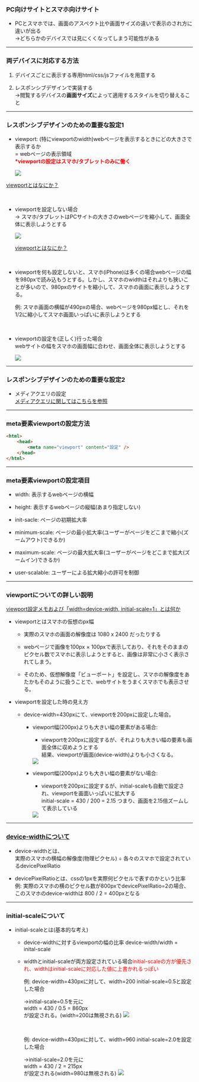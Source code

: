 ### PC向けサイトとスマホ向けサイト

- PCとスマホでは、画面のアスペクト比や画面サイズの違いで表示のされ方に違いが出る  
 ->どちらかのデバイスでは見にくくなってしまう可能性がある

---

### 両デバイスに対応する方法

1. デバイスごとに表示する専用html/css/jsファイルを用意する

2. レスポンシブデザインで実装する  
 ->閲覧するデバイスの**画面サイズ**によって適用するスタイルを切り替えること


---

### レスポンシブデザインのための重要な設定1

- viewport: (特にviewportのwidth)webページを表示するときにどの大きさで表示するか  
= webページの表示領域  
**<font color="red">\*viewportの設定はスマホ/タブレットのみに働く</font>**

    <img src="./img/viewport1.png" />

[viewportとはなにか？](https://www.codegrid.net/articles/viewport-1/)

<br>

- viewportを設定しない場合  
    -> スマホ/タブレットはPCサイトの大きさのwebページを縮小して、画面全体に表示しようとする

    <img src="./img/viewport2.png" />

    [viewportとはなにか？](https://www.codegrid.net/articles/viewport-1/)

<br>

- viewportを何も設定しないと、スマホ(iPhone)は多くの場合webページの幅を980pxで読み込もうとする。しかし、スマホのwidthはそれよりも狭いことが多いので、980pxのサイトを縮小して、スマホの画面に表示しようとする。  

    例: スマホ画面の横幅が490pxの場合、webページを980px幅とし、それを1/2に縮小してスマホ画面いっぱいに表示しようとする

<br>

- viewportの設定を(正しく)行った場合  
webサイトの幅をスマホの画面幅に合わせ、画面全体に表示しようとする

    <img src="./img/viewport3.png" />

---

### レスポンシブデザインのための重要な設定2

- メディアクエリの設定  
    [メディアクエリに関してはこちらを参照](./MediaQuery.md)
---

### meta要素viewportの設定方法

```html
<html>
    <head>
        <meta name="viewport" content="設定" />
    </head>
</html>
```

---

### meta要素viewportの設定項目

- width: 表示するwebページの横幅

- height: 表示するwebページの縦幅(あまり指定しない)

- init-sacle: ページの初期拡大率

- minimum-scale: ページの最小拡大率(ユーザーがページをどこまで縮小(ズームアウト)できるか)

- maximum-scale: ページの最大拡大率(ユーザーがページをどこまで拡大(ズームイン)できるか)

- user-scalable: ユーザーによる拡大縮小の許可を制御

----

### viewportについての詳しい説明

[viewport設定メモおよび「width=device-width, initial-scale=1」とは何か](https://yudachi-shinko.blogspot.com/2022/12/viewportwidthdevice-width-initial-scale1.html)

- viewportとはスマホの仮想のpx幅  
    - 実際のスマホの画面の解像度は 1080 x 2400 だったりする

    - webページで画像を100px × 100pxで表示しており、それをそのままのピクセル数でスマホに表示しようとすると、画像は非常に小さく表示されてしまう。

    - そのため、仮想解像度「ビューポート」を設定し、スマホの解像度をあたかもそのように扱うことで、webサイトをうまくスマホでも表示させる。


- viewportを設定した時の見え方

    - device-width=430pxにて、viewportを200pxに設定した場合。

        - viewport幅(200px)よりも大きい幅の要素がある場合:
            - viewportを200pxに設定するが、それよりも大きい幅の要素も画面全体に収めようとする  
            結果、viewportが画面(device-width)よりも小さくなる。
            <img src="./img/viewport4.png">

        - viewport幅(200px)よりも大きい幅の要素がない場合:  
            - viewportを200pxに設定するが、initial-scaleも自動で設定され、viewportを画面いっぱいに拡大する  
            initial-scale = 430 / 200 = 2.15 
            つまり、画面を2.15倍ズームして表示している
            <img src="./img/viewport5.png" />
---

### [device-widthについて](https://www.design-memo.com/coding/about-device-width)

- device-widthとは、  
実際のスマホの横幅の解像度(物理ピクセル) ÷ 各々のスマホで設定されているdevicePixelRatio

- devicePixelRatioとは、cssの1pxを実際何ピクセルで表すのかという比率  
    例: 実際のスマホの横のピクセル数が800pxでdevicePixelRatio=2の場合、このスマホのdevice-widthは 800 / 2 = 400pxとなる 

---

### initial-scaleについて

- initial-scaleとは(基本的な考え)
    - device-widthに対するviewportの幅の比率
        device-width/width = inital-scale

    - widthとinitial-scaleが両方設定されている場合<font color="red">initial-scaleの方が優先され、widthはinitial-scaleに対応した値に上書かれるっぽい</font>

        例: device-width=430pxに対して、width=200 initial-scale=0.5と設定した場合

        ->initial-scale=0.5を元に  
        width = 430 / 0.5 = 860px  
        が設定される。(width=200は無視される)
        <img src="./img/viewport6.png">

        <br>

        例: device-width=430pxに対して、width=960 initial-scale=2.0を設定した場合

        ->initial-scale=2.0を元に  
        width = 430 / 2 = 215px  
        が設定される(width=980は無視される)
        <img src="./img/viewport7.png" />
